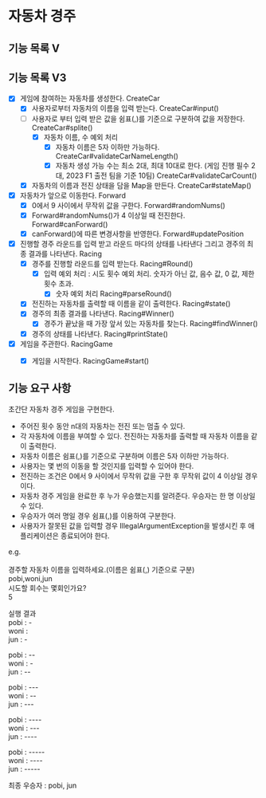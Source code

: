 # 자동차 경주

## 기능 목록 V


## 기능 목록 V3
- [x] 게임에 참여하는 자동차를 생성한다. CreateCar
  - [x] 사용자로부터 자동차의 이름을 입력 받는다. CreateCar#input()
  - [ ] 사용자로 부터 입력 받은 값을 쉼표(,)를 기준으로 구분하여 값을 저장한다. CreateCar#splite()
      - [x] 자동차 이름, 수 예외 처리
        - [x] 자동차 이름은 5자 이하만 가능하다. CreateCar#validateCarNameLength()
        - [x] 자동차 생성 가능 수는 최소 2대, 최대 10대로 한다. (게임 진행 필수 2대, 2023 F1 출전 팀을 기준 10팀) CreateCar#validateCarCount()
  - [x] 자동차의 이름과 전진 상태을 담을 Map을 만든다. CreateCar#stateMap()

- [x] 자동차가 앞으로 이동한다. Forward 
  - [x] 0에서 9 사이에서 무작위 값을 구한다. Forward#randomNums()
  - [x] Forward#randomNums()가 4 이상일 때 전진한다. Forward#canForward()
  - [x] canForward()에 따른 변경사항을 반영한다. Forward#updatePosition
  
- [x] 진행할 경주 라운드를 입력 받고 라운드 마다의 상태를 나타낸다 그리고 경주의 최종 결과를 나타낸다. Racing
  - [x] 경주를 진행할 라운드를 입력 받는다. Racing#Round()
    - [x] 입력 예외 처리 : 시도 횟수 예외 처리. 숫자가 아닌 값, 음수 값, 0 값, 제한 횟수 초과.
      - [x] 숫자 예외 처리 Racing#parseRound() 
  - [x] 전진하는 자동차를 출력할 때 이름을 같이 출력한다. Racing#state()
  - [x] 경주의 최종 결과를 나타낸다. Racing#Winner()
    - [x] 경주가 끝났을 때 가장 앞서 있는 자동차를 찾는다. Racing#findWinner()
  -[x] 경주의 상태를 나타낸다. Racing#printState()
  
- [x] 게임을 주관한다. RacingGame
    - [x] 게임을 시작한다. RacingGame#start()
 
  

## 기능 요구 사항

초간단 자동차 경주 게임을 구현한다.

- 주어진 횟수 동안 n대의 자동차는 전진 또는 멈출 수 있다.
- 각 자동차에 이름을 부여할 수 있다. 전진하는 자동차를 출력할 때 자동차 이름을 같이 출력한다.
- 자동차 이름은 쉼표(,)를 기준으로 구분하며 이름은 5자 이하만 가능하다.
- 사용자는 몇 번의 이동을 할 것인지를 입력할 수 있어야 한다.
- 전진하는 조건은 0에서 9 사이에서 무작위 값을 구한 후 무작위 값이 4 이상일 경우이다.
- 자동차 경주 게임을 완료한 후 누가 우승했는지를 알려준다. 우승자는 한 명 이상일 수 있다.
- 우승자가 여러 명일 경우 쉼표(,)를 이용하여 구분한다.
- 사용자가 잘못된 값을 입력할 경우 IllegalArgumentException을 발생시킨 후 애플리케이션은 종료되어야 한다.

e.g. <br/><br/>
경주할 자동차 이름을 입력하세요.(이름은 쉼표(,) 기준으로 구분) <br/>
pobi,woni,jun <br/>
시도할 회수는 몇회인가요? <br/>
5 <br/>

실행 결과 <br/>
pobi : - <br/>
woni : <br/>
jun : - <br/>

pobi : -- <br/>
woni : - <br/>
jun : -- <br/>

pobi : --- <br/>
woni : -- <br/>
jun : --- <br/>

pobi : ---- <br/>
woni : --- <br/>
jun : ---- <br/>

pobi : ----- <br/>
woni : ---- <br/>
jun : ----- <br/>

최종 우승자 : pobi, jun
